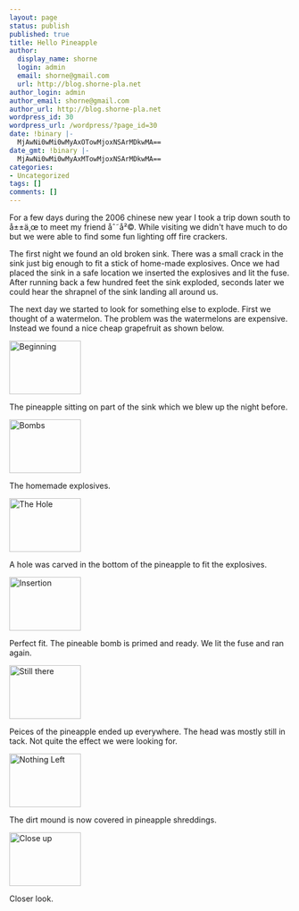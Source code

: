 ```yaml
---
layout: page
status: publish
published: true
title: Hello Pineapple
author:
  display_name: shorne
  login: admin
  email: shorne@gmail.com
  url: http://blog.shorne-pla.net
author_login: admin
author_email: shorne@gmail.com
author_url: http://blog.shorne-pla.net
wordpress_id: 30
wordpress_url: /wordpress/?page_id=30
date: !binary |-
  MjAwNi0wMi0wMyAxOTowMjoxNSArMDkwMA==
date_gmt: !binary |-
  MjAwNi0wMi0wMyAxMTowMjoxNSArMDkwMA==
categories:
- Uncategorized
tags: []
comments: []
---
```

<p>For a few days during the 2006 chinese new year I took a trip down south to å±±ä¸œ to meet my friend åˆ˜å²©.  While visiting we didn't have much to do but we were able to find some fun lighting off fire crackers.</p>
<p>The first night we found an old broken sink.  There was a small crack in the sink just big enough to fit a stick of home-made explosives.  Once we had placed the sink in a safe location we inserted the explosives and lit the fuse.  After running back a few hundred feet the sink exploded, seconds later we could hear the shrapnel of the sink landing all around us.</p>
<p>The next day we started to look for something else to explode.  First we thought of a watermelon.  The problem was the watermelons are expensive.  Instead we found a nice cheap grapefruit as shown below.</p>
<p><a class="imagelink" title="Beginning" href="/wp-content/uploads/2006/02/IMG_7480.JPG"> <img width="128" height="96" id="image23" alt="Beginning" src="/wp-content/uploads/2006/02/IMG_7480.thumbnail.JPG" /></a></p>
<p>The pineapple sitting on part of the sink which we blew up the night before.</p>
<p><a class="imagelink" title="Bombs" href="/wp-content/uploads/2006/02/IMG_7483.JPG"><img width="128" height="96" id="image24" alt="Bombs" src="/wp-content/uploads/2006/02/IMG_7483.thumbnail.JPG" /></a></p>
<p>The homemade explosives.</p>
<p><a class="imagelink" title="The Hole" href="/wp-content/uploads/2006/02/IMG_7481.JPG"><img width="128" height="96" id="image25" alt="The Hole" src="/wp-content/uploads/2006/02/IMG_7481.thumbnail.JPG" /></a></p>
<p>A hole was carved in the bottom of the pineapple to fit the explosives.</p>
<p><a class="imagelink" title="Insertion" href="/wp-content/uploads/2006/02/IMG_7485.JPG"><img width="128" height="96" id="image26" alt="Insertion" src="/wp-content/uploads/2006/02/IMG_7485.thumbnail.JPG" /></a></p>
<p>Perfect fit. The pineable bomb is primed and ready.  We lit the fuse and ran again.</p>
<p><a class="imagelink" title="Still there" href="/wp-content/uploads/2006/02/IMG_7486.JPG"><img width="128" height="96" id="image27" alt="Still there" src="/wp-content/uploads/2006/02/IMG_7486.thumbnail.JPG" /></a></p>
<p>Peices of the pineapple ended up everywhere.  The head was mostly still in tack. Not quite the effect we were looking for.</p>
<p><a class="imagelink" title="Nothing Left" href="/wp-content/uploads/2006/02/IMG_7487.JPG"><img width="128" height="96" id="image28" alt="Nothing Left" src="/wp-content/uploads/2006/02/IMG_7487.thumbnail.JPG" /></a></p>
<p>The dirt mound is now covered in pineapple shreddings.</p>
<p><a class="imagelink" title="Close up" href="/wp-content/uploads/2006/02/IMG_7488.JPG"><img width="128" height="96" id="image29" alt="Close up" src="/wp-content/uploads/2006/02/IMG_7488.thumbnail.JPG" /></a></p>
<p>Closer look.</p>
